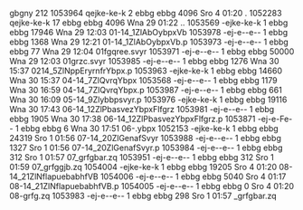 gbgny 212
1053964 qejke-ke-k  2 ebbg ebbg  4096 Sro  4 01:20 .
1052283 qejke-ke-k 17 ebbg ebbg  4096 Wna 29 01:22 ..
1053569 -ejke-ke-k  1 ebbg ebbg 17946 Wna 29 12:03 01-14_1ZlAbOybpxVb
1053978 -ej-e--e--  1 ebbg ebbg  1368 Wna 29 12:21 01-14_1ZlAbOybpxVb.p
1053973 -ej-e--e--  1 ebbg ebbg    77 Wna 29 12:04 01fgqree.svyr
1053971 -ej-e--e--  1 ebbg ebbg 50000 Wna 29 12:03 01grzc.svyr
1053985 -ej-e--e--  1 ebbg ebbg  1276 Wna 30 15:37 0214_5ZlNppEryrnfrYbpx.p
1053963 -ejke-ke-k  1 ebbg ebbg 14660 Wna 30 15:37 04-14_7ZlQvrqYbpx
1053568 -ej-e--e--  1 ebbg ebbg  1179 Wna 30 16:59 04-14_7ZlQvrqYbpx.p
1053987 -ej-e--e--  1 ebbg ebbg   661 Wna 30 16:09 05-14_9Zlybbpsvyr.p
1053976 -ejke-ke-k  1 ebbg ebbg 19116 Wna 30 17:43 06-14_12ZlPbasvezYbpxFlfgrz
1053981 -ej-e--e--  1 ebbg ebbg  1905 Wna 30 17:38 06-14_12ZlPbasvezYbpxFlfgrz.p
1053871 -ej-e-Fe--  1 ebbg ebbg     6 Wna 30 17:51 06-.ybpx
1052153 -ejke-ke-k  1 ebbg ebbg 24319 Sro  1 01:56 07-14_20ZlGenafSvyr
1053988 -ej-e--e--  1 ebbg ebbg  1327 Sro  1 01:56 07-14_20ZlGenafSvyr.p
1053984 -ej-e--e--  1 ebbg ebbg   312 Sro  1 01:57 07_grfgbar.zq
1053951 -ej-e--e--  1 ebbg ebbg   312 Sro  1 01:59 07_grfggjb.zq
1054004 -ejke-ke-k  1 ebbg ebbg 19205 Sro  4 01:20 08-14_21ZlNflapuebabhfVB
1054006 -ej-e--e--  1 ebbg ebbg  5040 Sro  4 01:17 08-14_21ZlNflapuebabhfVB.p
1054005 -ej-e--e--  1 ebbg ebbg     0 Sro  4 01:20 08-grfg.zq
1053983 -ej-e--e--  1 ebbg ebbg   298 Sro  1 01:57 _grfgbar.zq

